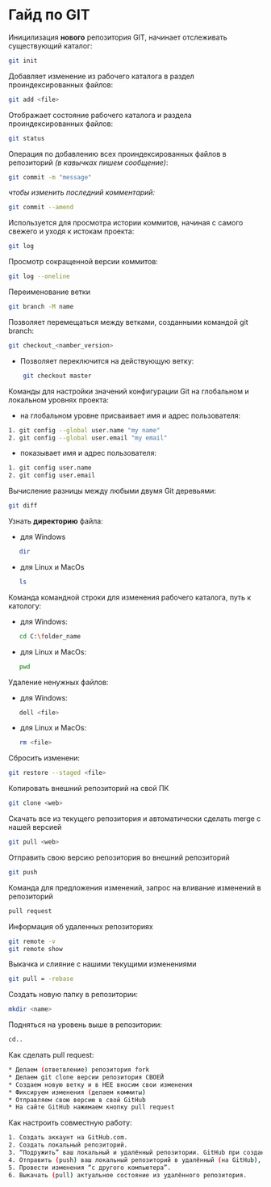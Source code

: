 # Гайд по GIT
Иницилизация **нового** репозитория GIT, начинает отслеживать существующий каталог:
```sh
git init
```
Добавляет изменение из рабочего каталога в раздел проиндексированных файлов:
```sh
git add <file>
```
Отображает состояние рабочего каталога и раздела проиндексированных файлов:
```sh
git status
```
Операция по добавлению всех проиндексированных файлов в репозиторий *(в кавычках пишем сообщение)*:
```sh
git commit -m "message" 
```
*чтобы изменить последний комментарий:* 
```sh
git commit --amend
```

Используется для просмотра истории коммитов, начиная с самого свежего и уходя к истокам проекта:
```sh
git log
```
Просмотр сокращенной версии коммитов:
```sh
git log --oneline
```
Переименование ветки
```sh
git branch -M name
```
Позволяет перемещаться между ветками, созданными командой git branch:
```sh
git checkout_<namber_version>
```
* Позволяет переключится на действующую ветку:
```sh 
    git checkout master
```
Команды для настройки значений конфигурации Git на глобальном и локальном уровнях проекта:
* на глобальном уровне присваивает имя и адрес пользователя:
```sh
1. git config --global user.name "my name"
2. git config --global user.email "my email"
```
* показывает имя и адрес пользователя:
```sh
1. git config user.name 
2. git config user.email
```
Вычисление разницы между любыми двумя Git деревьями:
```sh 
git diff
```
Узнать **директорию** файла:
* для Windows
```sh
   dir
```
* для Linux и MacOs
```sh
   ls
```
Команда командной строки для изменения рабочего каталога, путь к катологу:
* для Windows:
```sh
   cd C:\folder_name
```
* для Linux и MacOs:
```sh
   pwd
```
Удаление ненужных файлов:
* для Windows:
```sh
   dell <file>
```
* для Linux и MacOs:
```sh
   rm <file>
```
Сбросить изменени:
```sh
git restore --staged <file>
```
Копировать внешний репозиторий на свой ПК
```sh
git clone <web>
```
Cкачать все из текущего репозитория и автоматически сделать merge с нашей версией
```sh
git pull <web>
```
Отправить свою версию репозитория во внешний репозиторий
```sh
git push
```
Команда для предложения изменений, запрос на вливание изменений в репозиторий
```sh
pull request
```
Информация об удаленных репозиториях
```sh
git remote -v
git remote show
```
Выкачка и слияние с нашими текущими изменениями
```sh
git pull = -rebase
```
Создать новую папку в репозитории:
```sh
mkdir <name>
```
Подняться на уровень выше в репозитории:
```sh
cd..
```
Как сделать pull request:
```sh
* Делаем (ответвление) репозитория fork
* Делаем git clone версии репозитория СВОЕЙ
* Создаем новую ветку и в НЕЕ вносим свои изменения
* Фиксируем изменения (делаем коммиты)
* Отправляем свою версию в свой GitHub
* На сайте GitHub нажимаем кнопку pull request
```
Как настроить совместную работу:
```sh
1. Создать аккаунт на GitHub.com.
2. Создать локальный репозиторий.
3. “Подружить” ваш локальный и удалённый репозитории. GitHub при создании нового репозитория подскажет, как это можно сделать.
4. Отправить (push) ваш локальный репозиторий в удалённый (на GitHub), при этом, возможно, вам нужно будет авторизоваться на удалённом репозитории.
5. Провести изменения “с другого компьютера”.
6. Выкачать (pull) актуальное состояние из удалённого репозитория.
```